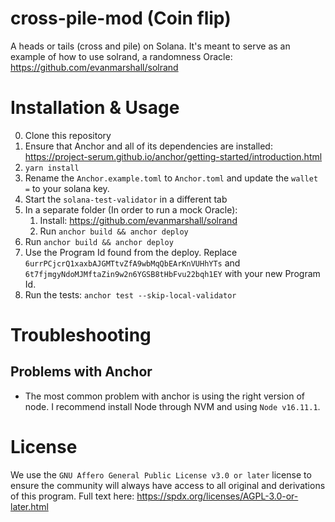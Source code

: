 # cross-pile-mod (Coin flip)
A heads or tails (cross and pile) on Solana. It's meant to serve as an example of how to use solrand, a randomness Oracle: https://github.com/evanmarshall/solrand


# Installation & Usage

0. Clone this repository
1. Ensure that Anchor and all of its dependencies are installed: https://project-serum.github.io/anchor/getting-started/introduction.html
1. `yarn install`
1. Rename the `Anchor.example.toml` to `Anchor.toml` and update the `wallet =` to your solana key.
1. Start the `solana-test-validator` in a different tab
1. In a separate folder (In order to run a mock Oracle):
    1. Install: https://github.com/evanmarshall/solrand
    1. Run `anchor build && anchor deploy`
3. Run `anchor build && anchor deploy`
4. Use the Program Id found from the deploy. Replace `6urrPCjcrQ1xaxbAJGMTtvZfA9wbMqQbEArKnVUHhYTs` and `6t7fjmgyNdoMJMftaZin9w2n6YGSB8tHbFvu22bqh1EY` with your new Program Id.
5. Run the tests: `anchor test --skip-local-validator`

# Troubleshooting

## Problems with Anchor
* The most common problem with anchor is using the right version of node. I recommend install Node through NVM and using `Node v16.11.1`. 

# License

We use the `GNU Affero General Public License v3.0 or later` license to ensure the community will always have access to all original and derivations of this program.
Full text here: https://spdx.org/licenses/AGPL-3.0-or-later.html
